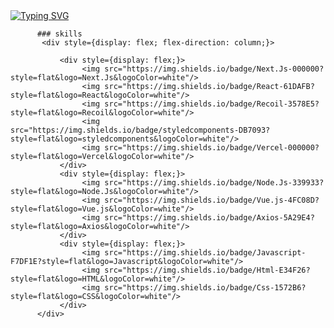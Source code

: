  <a href="https://git.io/typing-svg">
          <img src="https://readme-typing-svg.demolab.com?font=Handjet&weight=600&size=50&duration=3500&pause=3000&color=46A0F7&center=true&vCenter=true&width=435&height=100&lines=Hello%2C+I'm+miji+%F0%9F%99%82" alt="Typing SVG" />
          </a>
     
          ### skills
           <div style={display: flex; flex-direction: column;}>
       
               <div style={display: flex;}>
                    <img src="https://img.shields.io/badge/Next.Js-000000?style=flat&logo=Next.Js&logoColor=white"/>
                    <img src="https://img.shields.io/badge/React-61DAFB?style=flat&logo=React&logoColor=white"/>
                    <img src="https://img.shields.io/badge/Recoil-3578E5?style=flat&logo=Recoil&logoColor=white"/>
                    <img src="https://img.shields.io/badge/styledcomponents-DB7093?style=flat&logo=styledcomponents&logoColor=white"/>
                    <img src="https://img.shields.io/badge/Vercel-000000?style=flat&logo=Vercel&logoColor=white"/>
               </div>
               <div style={display: flex;}>
                    <img src="https://img.shields.io/badge/Node.Js-339933?style=flat&logo=Node.Js&logoColor=white"/>
                    <img src="https://img.shields.io/badge/Vue.js-4FC08D?style=flat&logo=Vue.js&logoColor=white"/>
                    <img src="https://img.shields.io/badge/Axios-5A29E4?style=flat&logo=Axios&logoColor=white"/>
               </div>
               <div style={display: flex;}>
                    <img src="https://img.shields.io/badge/Javascript-F7DF1E?style=flat&logo=Javascript&logoColor=white"/>
                    <img src="https://img.shields.io/badge/Html-E34F26?style=flat&logo=HTML&logoColor=white"/>
                    <img src="https://img.shields.io/badge/Css-1572B6?style=flat&logo=CSS&logoColor=white"/>
               </div>
          </div>



<!--
**miji7575/miji7575** is a ✨ _special_ ✨ repository because its `README.md` (this file) appears on your GitHub profile.

Here are some ideas to get you started:

- 🔭 I’m currently working on ...
- 🌱 I’m currently learning ...
- 👯 I’m looking to collaborate on ...
- 🤔 I’m looking for help with ...
- 💬 Ask me about ...
- 📫 How to reach me: ...
- 😄 Pronouns: ...
- ⚡ Fun fact: ...
-->
